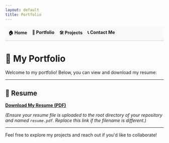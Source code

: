 ```yaml
---
layout: default
title: Portfolio
---
```



<nav>
  <ul style="list-style-type: none; padding: 0; display: flex; gap: 1rem; background-color: #f8f9fa; padding: 10px; border-bottom: 2px solid #ddd;">
    <li><a href="/" style="text-decoration: none; font-weight: bold;">🏠 Home</a></li>
    <li><a href="/portfolio" style="text-decoration: none; font-weight: bold;">📄 Portfolio</a></li>
    <li><a href="/projects" style="text-decoration: none; font-weight: bold;">🛠️ Projects</a></li>
    <li><a href="/contact" style="text-decoration: none; font-weight: bold;">📞 Contact Me</a></li>
  </ul>
</nav>


# 📄 My Portfolio

Welcome to my portfolio! Below, you can view and download my resume:

---

## 📂 Resume
[**Download My Resume (PDF)**](resume.pdf)

*(Ensure your resume file is uploaded to the root directory of your repository and named `resume.pdf`. Replace this link if the filename is different.)*

---

Feel free to explore my projects and reach out if you'd like to collaborate!
